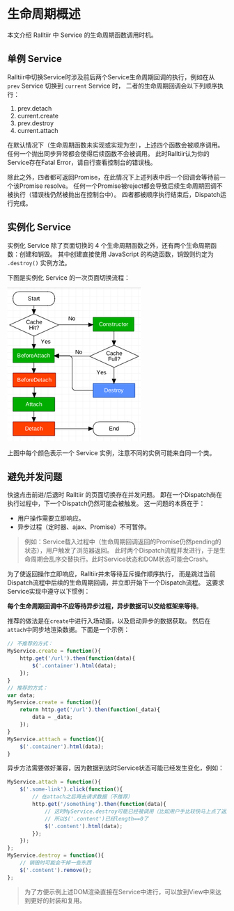 # 生命周期概述

本文介绍 Ralltiir 中 Service 的生命周期函数调用时机。

## 单例 Service

Ralltiir中切换Service时涉及前后两个Service生命周期回调的执行，例如在从 `prev` Service 切换到 `current` Service 时，
二者的生命周期回调会以下列顺序执行：

1. prev.detach
2. current.create
3. prev.destroy
4. current.attach

在默认情况下（生命周期函数未实现或实现为空），上述四个函数会被顺序调用。
任何一个抛出同步异常都会使得后续函数不会被调用。
此时Ralltiir认为你的Service存在Fatal Error，请自行查看控制台的错误栈。

除此之外，四者都可返回Promise，在此情况下上述列表中后一个回调会等待前一个该Promise resolve。
任何一个Promise被reject都会导致后续生命周期回调不被执行（错误栈仍然被抛出在控制台中）。
四者都被顺序执行结束后，Dispatch运行完成。

## 实例化 Service

实例化 Service 除了页面切换的 4 个生命周期函数之外，还有两个生命周期函数：创建和销毁。
其中创建直接使用 JavaScript 的构造函数，销毁则约定为 `.destroy()` 实例方法。

下图是实例化 Service 的一次页面切换流程：

![dispatch flowchart](/img/dispatch.png)

上图中每个颜色表示一个 Service 实例，注意不同的实例可能来自同一个类。

## 避免并发问题

快速点击前进/后退时 Ralltiir 的页面切换存在并发问题。
即在一个Dispatch尚在执行过程中，下一个Dispatch仍然可能会被触发。
这一问题的本质在于：

* 用户操作需要立即响应。
* 异步过程（定时器、ajax、Promise）不可暂停。

> 例如：Service载入过程中（生命周期回调返回的Promise仍然pending的状态），用户触发了浏览器返回。
> 此时两个Dispatch流程并发进行，于是生命周期会乱序交替执行。此时Service状态和DOM状态可能会Crash。

为了使返回操作立即响应，Ralltiir并未等待互斥操作顺序执行，
而是跳过当前Dispatch流程中后续的生命周期回调，并立即开始下一个Dispatch流程。
这要求Service实现中遵守以下惯例：

**每个生命周期回调中不应等待异步过程，异步数据可以交给框架来等待**。

推荐的做法是在`create`中进行入场动画，以及启动异步的数据获取。
然后在`attach`中同步地渲染数据。下面是一个示例：

```javascript
// 不推荐的方式：
MyService.create = function(){
    http.get('/url').then(function(data){
        $('.container').html(data);
    });
}
// 推荐的方式：
var data;
MyService.create = function(){
    return http.get('/url').then(function(_data){
        data = _data;
    });
}
MyService.atttach = function(){
    $('.container').html(data);
}
```

异步方法需要做好兼容，因为数据到达时Service状态可能已经发生变化，例如：

```javascript
MyService.attach = function(){
    $('.some-link').click(function(){
        // 在attach之后再去请求数据（不推荐）
        http.get('/something').then(function(data){
            // 这时MyService.destroy可能已经被调用（比如用户手比较快马上点了返回）
            // 所以$('.content')已经length==0了
            $('.content').html(data);
        });
    });
};
MyService.destroy = function(){
    // 销毁时可能会干掉一些东西
    $('.content').remove();
};
```

> 为了方便示例上述DOM渲染直接在Service中进行，可以放到View中来达到更好的封装和复用。
